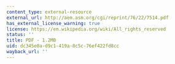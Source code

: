 ```yaml
---
content_type: external-resource
external_url: http://aem.asm.org/cgi/reprint/76/22/7514.pdf
has_external_license_warning: true
license: https://en.wikipedia.org/wiki/All_rights_reserved
status: ''
title: PDF - 1.2MB
uid: dc345e0a-d9c1-419a-8c5c-76ef422fd8cc
wayback_url: ''
---
```

